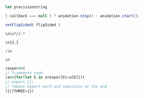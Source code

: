 ```javascript
let precisionstring
```
```javascript
( callback === null ) ? animation.stop() : animation.start();
```
```javascript
setFlipSided( flipSided )
```
```
\n\s*//.*
```
```
\n{2,}
```
```
;\n
```
```
\n
```
```javascript
(expor=>{
// framework code
(a=>{for(let b in a)expor[b]=a[b]})(
// export {};
// remove export word and semicolon at the end
)})(THREE={})
```
